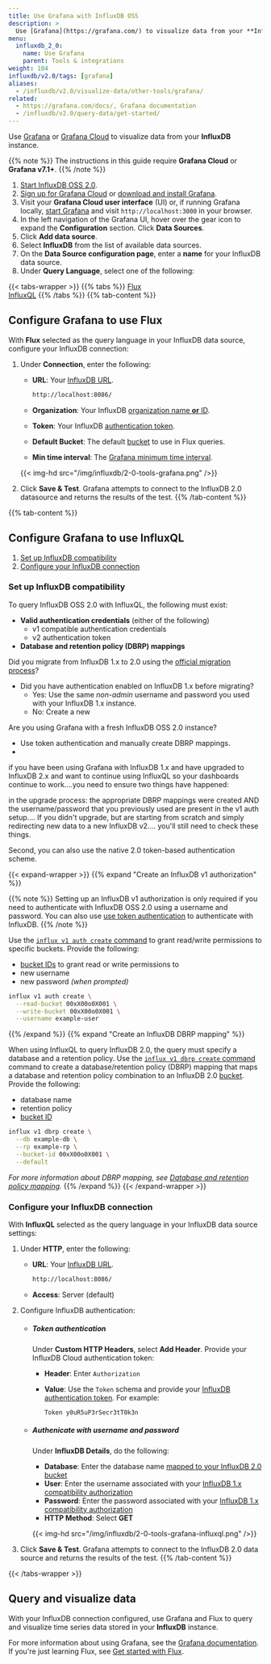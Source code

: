```yaml
---
title: Use Grafana with InfluxDB OSS
description: >
  Use [Grafana](https://grafana.com/) to visualize data from your **InfluxDB** instance.
menu:
  influxdb_2_0:
    name: Use Grafana
    parent: Tools & integrations
weight: 104
influxdb/v2.0/tags: [grafana]
aliases:
  - /influxdb/v2.0/visualize-data/other-tools/grafana/
related:
  - https://grafana.com/docs/, Grafana documentation
  - /influxdb/v2.0/query-data/get-started/
---
```


Use [Grafana](https://grafana.com/) or [Grafana Cloud](https://grafana.com/products/cloud/)
to visualize data from your **InfluxDB** instance.

{{% note %}}
The instructions in this guide require **Grafana Cloud** or **Grafana v7.1+**.
{{% /note %}}

1. [Start InfluxDB OSS 2.0](/influxdb/v2.0/get-started/).
2. [Sign up for Grafana Cloud](https://grafana.com/products/cloud/) or
   [download and install Grafana](https://grafana.com/grafana/download).
3. Visit your **Grafana Cloud user interface** (UI) or, if running Grafana locally,
   [start Grafana](https://grafana.com/docs/grafana/latest/installation/) and visit
   `http://localhost:3000` in your browser.
4. In the left navigation of the Grafana UI, hover over the gear
   icon to expand the **Configuration** section. Click **Data Sources**.
5. Click **Add data source**.
6. Select **InfluxDB** from the list of available data sources.
7. On the **Data Source configuration page**, enter a **name** for your InfluxDB data source.
8. Under **Query Language**, select one of the following:

{{< tabs-wrapper >}}
{{% tabs %}}
[Flux](#)                 
[InfluxQL](#)
{{% /tabs %}}
{{% tab-content %}}
## Configure Grafana to use Flux

With **Flux** selected as the query language in your InfluxDB data source,
configure your InfluxDB connection:

1. Under **Connection**, enter the following:

    - **URL**: Your [InfluxDB URL](/influxdb/v2.0/reference/urls/).

        ```sh
        http://localhost:8086/
        ```

    - **Organization**: Your InfluxDB [organization name **or** ID](/influxdb/v2.0/organizations/view-orgs/).
    - **Token**: Your InfluxDB [authentication token](/influxdb/v2.0/security/tokens/).
    - **Default Bucket**: The default [bucket](/influxdb/v2.0/organizations/buckets/) to use in Flux queries.
    - **Min time interval**: The [Grafana minimum time interval](https://grafana.com/docs/grafana/latest/features/datasources/influxdb/#min-time-interval).

    {{< img-hd src="/img/influxdb/2-0-tools-grafana.png" />}}

2. Click **Save & Test**. Grafana attempts to connect to the InfluxDB 2.0 datasource
   and returns the results of the test.
{{% /tab-content %}}
<!----------------------------- END FLUX CONTENT ----------------------------->
<!-------------------------- BEGIN INFLUXQL CONTENT -------------------------->
{{% tab-content %}}
## Configure Grafana to use InfluxQL

1. [Set up InfluxDB compatibility](#set-up-influxdb-compatibility)
2. [Configure your InfluxDB connection](#configure-your-influxdb-connection)

### Set up InfluxDB compatibility
To query InfluxDB OSS 2.0 with InfluxQL, the following must exist:

- **Valid authentication credentials** (either of the following)
  - v1 compatible authentication credentials
  - v2 authentication token
- **Database and retention policy (DBRP) mappings**

Did you migrate from InfluxDB 1.x to 2.0 using the [official migration process](/influxdb/v2.0/upgrade/v1-to-v2/)?
  - Did you have authentication enabled on InfluxDB 1.x before migrating?
    - Yes: Use the same _non-admin_ username and password you used with your InfluxDB 1.x instance.
    - No: Create a new  

Are you using Grafana with a fresh InfluxDB OSS 2.0 instance?
  - Use token authentication and manually create DBRP mappings.
  -

if you have been using Grafana with InfluxDB 1.x and have upgraded to InfluxDB 2.x and want to continue using InfluxQL so your dashboards continue to work....you need to ensure two things have happened:

in the upgrade process: the appropriate DBRP mappings were created AND
the username/password that you previously used are present in the v1 auth setup....
If you didn't upgrade, but are starting from scratch and simply redirecting new data to a new InfluxDB v2.... you'll still need to check these things.

Second, you can also use the native 2.0 token-based authentication scheme.

{{< expand-wrapper >}}
{{% expand "Create an InfluxDB v1 authorization" %}}

{{% note %}}
Setting up an InfluxDB v1 authorization is only required if you need to authenticate
with InfluxDB OSS 2.0 using a username and password.
You can also use [use token authentication](#) to authenticate with InfluxDB.
{{% /note %}}

Use the [`influx v1 auth create` command](/influxdb/v2.0/reference/cli/influx/v1/auth/create/)
to grant read/write permissions to specific buckets. Provide the following:

- [bucket IDs](/influxdb/v2.0/organizations/buckets/view-buckets/) to grant read
  or write permissions to
- new username
- new password _(when prompted)_

<!--  -->
```sh
influx v1 auth create \
  --read-bucket 00xX00o0X001 \
  --write-bucket 00xX00o0X001 \
  --username example-user
```
{{% /expand %}}
{{% expand "Create an InfluxDB DBRP mapping" %}}

When using InfluxQL to query InfluxDB 2.0, the query must specify a database and a retention policy.
Use the [`influx v1 dbrp create` command](/influxdb/v2.0/reference/cli/influx/v1/dbrp/create/)
command to create a database/retention policy (DBRP) mapping that maps a database
and retention policy combination to an InfluxDB 2.0 [bucket](/influxdb/v2.0/reference/glossary/#bucket).
Provide the following:

- database name
- retention policy
- [bucket ID](/influxdb/v2.0/organizations/buckets/view-buckets/)

```sh
influx v1 dbrp create \
  --db example-db \
  --rp example-rp \
  --bucket-id 00xX00o0X001 \
  --default
```

_For more information about DBRP mapping, see [Database and retention policy mapping](/influxdb/v2.0/reference/api/influxdb-1x/dbrp/)._
{{% /expand %}}
{{< /expand-wrapper >}}

### Configure your InfluxDB connection
With **InfluxQL** selected as the query language in your InfluxDB data source settings:

1. Under **HTTP**, enter the following:

    - **URL**: Your [InfluxDB URL](/influxdb/v2.0/reference/urls/).

        ```sh
        http://localhost:8086/
        ```
    - **Access**: Server (default)

2. Configure InfluxDB authentication:

    - ##### Token authentication

      Under **Custom HTTP Headers**, select **Add Header**. Provide your InfluxDB Cloud authentication token:

      - **Header**: Enter `Authorization`
      - **Value**: Use the `Token` schema and provide your [InfluxDB authentication token](/influxdb/v2.0/security/tokens/).
        For example:

        ```
        Token y0uR5uP3rSecr3tT0k3n
        ```

    - ##### Authenicate with username and password

        Under **InfluxDB Details**, do the following:

        - **Database**: Enter the database name [mapped to your InfluxDB 2.0 bucket](#create-an-influxdb-dbrp-mapping)
        - **User**: Enter the username associated with your [InfluxDB 1.x compatibility authorization](#create-an-influxdb-v1-authorization)
        - **Password**: Enter the password associated with your [InfluxDB 1.x compatibility authorization](#create-an-influxdb-v1-authorization)
        - **HTTP Method**: Select **GET**

        <!--  -->
        {{< img-hd src="/img/influxdb/2-0-tools-grafana-influxql.png" />}}

3. Click **Save & Test**. Grafana attempts to connect to the InfluxDB 2.0 data source
   and returns the results of the test.
{{% /tab-content %}}
<!--------------------------- END INFLUXQL CONTENT --------------------------->
{{< /tabs-wrapper >}}

## Query and visualize data

With your InfluxDB connection configured, use Grafana and Flux to query and
visualize time series data stored in your **InfluxDB** instance.

For more information about using Grafana, see the [Grafana documentation](https://grafana.com/docs/).
If you're just learning Flux, see [Get started with Flux](/influxdb/v2.0/query-data/get-started/).
